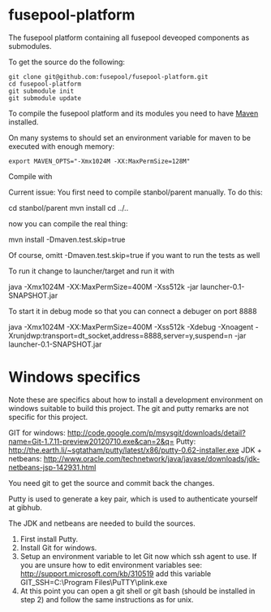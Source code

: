 fusepool-platform
=================

The fusepool platform containing all fusepool deveoped components as submodules.

To get the source do the following:

    git clone git@github.com:fusepool/fusepool-platform.git
    cd fusepool-platform
    git submodule init
    git submodule update

To compile the fusepool platform and its modules you need to have [Maven](http://maven.apache.org/) installed.

On many systems to should set an environment variable for maven to be executed with enough memory:

    export MAVEN_OPTS="-Xmx1024M -XX:MaxPermSize=128M"

Compile with

Current issue: You first need to compile stanbol/parent manually. To do this:

   cd stanbol/parent
   mvn install
   cd ../..

now you can compile the real thing:

   mvn install -Dmaven.test.skip=true

Of course, omitt -Dmaven.test.skip=true if you want to run the tests as well

To run it change to launcher/target and run it with

   java -Xmx1024M -XX:MaxPermSize=400M -Xss512k -jar launcher-0.1-SNAPSHOT.jar

To start it in debug mode so that you can connect a debuger on port 8888

   java -Xmx1024M -XX:MaxPermSize=400M -Xss512k -Xdebug -Xnoagent -Xrunjdwp:transport=dt_socket,address=8888,server=y,suspend=n -jar launcher-0.1-SNAPSHOT.jar 

Windows specifics
=================

Note these are specifics about how to install a development environment on windows suitable to build this project. The git and putty remarks are not specific for this project.

GIT for windows: http://code.google.com/p/msysgit/downloads/detail?name=Git-1.7.11-preview20120710.exe&can=2&q=
Putty: http://the.earth.li/~sgtatham/putty/latest/x86/putty-0.62-installer.exe
JDK + netbeans: http://www.oracle.com/technetwork/java/javase/downloads/jdk-netbeans-jsp-142931.html

You need git to get the source and commit back the changes.

Putty is used to generate a key pair, which is used to authenticate yourself at gibhub.

The JDK and netbeans are needed to build the sources.

1. First install Putty.
2. Install Git for windows.
3. Setup an environment variable to let Git now which ssh agent to use.
   If you are unsure how to edit environment variables see: http://support.microsoft.com/kb/310519
   add this variable GIT_SSH=C:\Program Files\PuTTY\plink.exe
4. At this point you can open a git shell or git bash (should be installed in step 2) and follow the same instructions as for unix.

